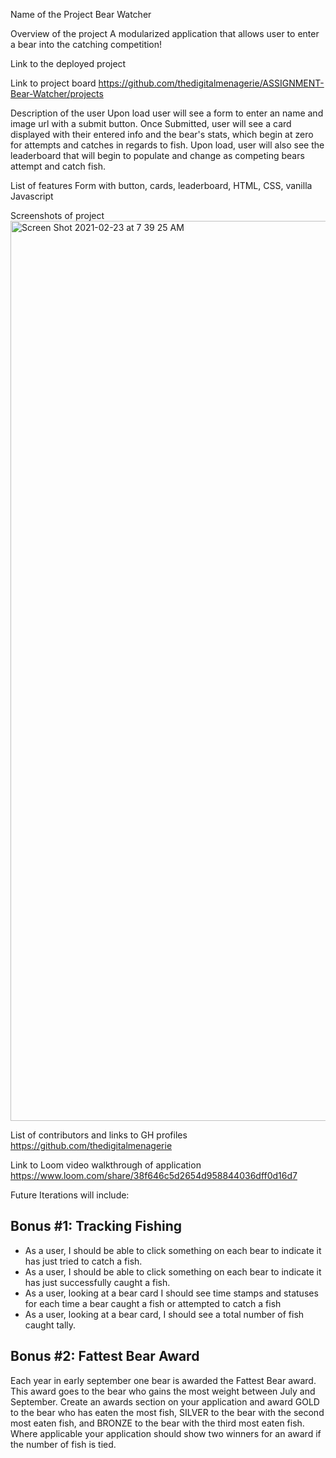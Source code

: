 Name of the Project
Bear Watcher

Overview of the project
A modularized application that allows user to enter a bear into the catching competition!

Link to the deployed project


Link to project board
https://github.com/thedigitalmenagerie/ASSIGNMENT-Bear-Watcher/projects

Description of the user
Upon load user will see a form to enter an name and image url with a submit button. Once Submitted, user will see a card displayed with their entered info and the bear's stats, which begin at zero for attempts and catches in regards to fish. Upon load, user will also see the leaderboard that will begin to populate and change as competing bears attempt and catch fish. 

List of features
Form with button, cards, leaderboard, HTML, CSS, vanilla Javascript

Screenshots of project
<img width="1440" alt="Screen Shot 2021-02-23 at 7 39 25 AM" src="https://user-images.githubusercontent.com/76716670/108852662-823faa80-75ab-11eb-9aba-902b7cda6c7d.png">

List of contributors and links to GH profiles
https://github.com/thedigitalmenagerie

Link to Loom video walkthrough of application
https://www.loom.com/share/38f646c5d2654d958844036dff0d16d7


Future Iterations will include:
## Bonus #1: Tracking Fishing
* As a user, I should be able to click something on each bear to indicate it has just tried to catch a fish.
* As a user, I should be able to click something on each bear to indicate it has just successfully caught a fish.
* As a user, looking at a bear card I should see time stamps and statuses for each time a bear caught a fish or attempted to catch a fish
* As a user, looking at a bear card, I should see a total number of fish caught tally.

## Bonus #2: Fattest Bear Award
Each year in early september one bear is awarded the Fattest Bear award.  This award goes to the bear who gains the most weight between July and September.  Create an awards section on your application and award GOLD to the bear who has eaten the most fish, SILVER to the bear with the second most eaten fish, and BRONZE to the bear with the third most eaten fish.  Where applicable your application should show two winners for an award if the number of fish is tied.
